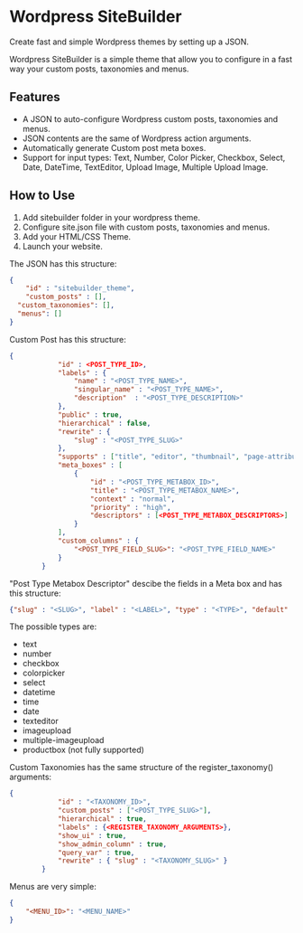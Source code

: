 # Wordpress SiteBuilder
Create fast and simple Wordpress themes by setting up a JSON.

Wordpress SiteBuilder is a simple theme that allow you to configure in a fast way your custom posts, taxonomies and menus.

## Features
- A JSON to auto-configure Wordpress custom posts, taxonomies and menus.
- JSON contents are the same of Wordpress action arguments.
- Automatically generate Custom post meta boxes.
- Support for input types: Text, Number, Color Picker, Checkbox, Select, Date, DateTime, TextEditor, Upload Image, Multiple Upload Image.

## How to Use
1. Add sitebuilder folder in your wordpress theme.
2. Configure site.json file with custom posts, taxonomies and menus.
3. Add your HTML/CSS Theme.
4. Launch your website.

The JSON has this structure:

```json
{
	"id" : "sitebuilder_theme",
	"custom_posts" : [],
  "custom_taxonomies": [],
  "menus": []
}
```
Custom Post has this structure:

```json
{
			"id" : <POST_TYPE_ID>,
			"labels" : {
				"name" : "<POST_TYPE_NAME>",
				"singular_name" : "<POST_TYPE_NAME>",
				"description"  : "<POST_TYPE_DESCRIPTION>"
			},
			"public" : true,
			"hierarchical" : false,
			"rewrite" : {
				"slug" : "<POST_TYPE_SLUG>"
			},
			"supports" : ["title", "editor", "thumbnail", "page-attributes", "revisions"],
			"meta_boxes" : [
				{
					"id" : "<POST_TYPE_METABOX_ID>",
					"title" : "<POST_TYPE_METABOX_NAME>",
					"context" : "normal",
					"priority" : "high",
					"descriptors" : [<POST_TYPE_METABOX_DESCRIPTORS>]
				}
			],
			"custom_columns" : {
				"<POST_TYPE_FIELD_SLUG>": "<POST_TYPE_FIELD_NAME>"
			}
		}
```

"Post Type Metabox Descriptor" descibe the fields in a Meta box and has this structure:

```json
{"slug" : "<SLUG>", "label" : "<LABEL>", "type" : "<TYPE>", "default" : "<DEFAULT VALUE>", "values": [<'SELECT TYPE' VALEUS>]}
```

The possible types are:
* text
* number
* checkbox
* colorpicker
* select
* datetime
* time
* date
* texteditor
* imageupload
* multiple-imageupload
* productbox (not fully supported)

Custom Taxonomies has the same structure of the register_taxonomy() arguments:

```json
{
			"id" : "<TAXONOMY_ID>",
			"custom_posts" : ["<POST_TYPE_SLUG>"],
			"hierarchical" : true,
			"labels" : {<REGISTER_TAXONOMY_ARGUMENTS>},
			"show_ui" : true,
			"show_admin_column" : true,
			"query_var" : true,
			"rewrite" : { "slug" : "<TAXONOMY_SLUG>" }
		}
```

Menus are very simple:

```json
{
    "<MENU_ID>": "<MENU_NAME>"
}
```
